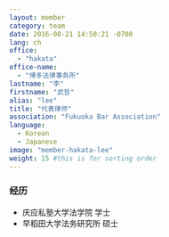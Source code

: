 ```yaml
---
layout: member
category: team
date: 2016-08-21 14:50:21 -0700
lang: ch
office:
  - "hakata"
office-name:
  - "博多法律事务所"
lastname: "李"
firstname: "武哲"
alias: "lee"
title: "代表律师"
association: "Fukuoka Bar Association"
language:
  - Korean
  - Japanese
image: "member-hakata-lee"
weight: 15 #this is for sorting order
---
```


### 经历
- 庆应私塾大学法学院 学士
- 早稻田大学法务研究所 硕士
